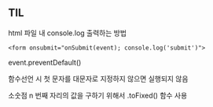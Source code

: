 ## TIL

html 파일 내 console.log 출력하는 방법
```
<form onsubmit="onSubmit(event); console.log('submit')">
```
event.preventDefault()

함수선언 시 첫 문자를 대문자로 지정하지 않으면 실행되지 않음

소숫점 n 번째 자리의 값을 구하기 위해서 .toFixed() 함수 사용